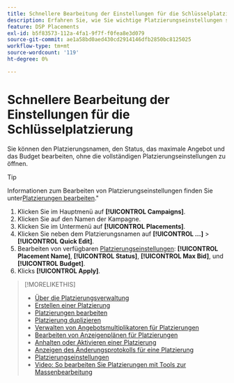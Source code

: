 ```yaml
---
title: Schnellere Bearbeitung der Einstellungen für die Schlüsselplatzierung
description: Erfahren Sie, wie Sie wichtige Platzierungseinstellungen schnell ändern können.
feature: DSP Placements
exl-id: b5f83573-112a-4fa1-9f7f-f0fea8e3d079
source-git-commit: ae1a58bd0aed430cd2914146dfb2850bc8125025
workflow-type: tm+mt
source-wordcount: '119'
ht-degree: 0%

---
```


# Schnellere Bearbeitung der Einstellungen für die Schlüsselplatzierung

<!-- Some placements don't have this option. Clarify which placement types aren't eligible -- is it PG placements, or all placements using private inventory? And anything else? -->

Sie können den Platzierungsnamen, den Status, das maximale Angebot und das Budget bearbeiten, ohne die vollständigen Platzierungseinstellungen zu öffnen.

>[!TIP]
>
> Informationen zum Bearbeiten von Platzierungseinstellungen finden Sie unter[Platzierungen bearbeiten](/help/dsp/campaign-management/placements/placement-edit.md).&quot;

1. Klicken Sie im Hauptmenü auf **[!UICONTROL Campaigns]**.
1. Klicken Sie auf den Namen der Kampagne.
1. Klicken Sie im Untermenü auf **[!UICONTROL Placements]**.
1. Klicken Sie neben dem Platzierungsnamen auf  **[!UICONTROL ...]** > **[!UICONTROL Quick Edit]**.
1. Bearbeiten von verfügbaren [Platzierungseinstellungen](placement-settings.md):  **[!UICONTROL Placement Name]**, **[!UICONTROL Status]**, **[!UICONTROL Max Bid]**, und **[!UICONTROL Budget]**.
1. Klicks **[!UICONTROL Apply]**.

>[!MORELIKETHIS]
>
>* [Über die Platzierungsverwaltung](placement-about.md)
>* [Erstellen einer Platzierung](placement-create.md)
>* [Platzierungen bearbeiten](placement-edit.md)
>* [Platzierung duplizieren](placement-duplicate.md)
>* [Verwalten von Angebotsmultiplikatoren für Platzierungen](placement-manage-bid-multipliers.md)
>* [Bearbeiten von Anzeigenplänen für Platzierungen](placement-edit-ad-schedule.md)
>* [Anhalten oder Aktivieren einer Platzierung](placement-pause-activate.md)
>* [Anzeigen des Änderungsprotokolls für eine Platzierung](placement-change-log.md)
>* [Platzierungseinstellungen](placement-settings.md)
>* [Video: So bearbeiten Sie Platzierungen mit Tools zur Massenbearbeitung](https://experienceleague.adobe.com/docs/advertising-learn/tutorials/dsp/bulk-edit-placement-tools.html)

